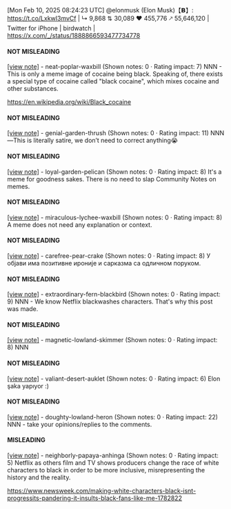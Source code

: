 [Mon Feb 10, 2025 08:24:23 UTC] @elonmusk (Elon Musk)【𝗕】: https://t.co/LxkwI3mvCf | ↳ 9,868 ⇅ 30,089 ♥ 455,776 🡕 55,646,120 | Twitter for iPhone | birdwatch | https://x.com/_/status/1888866593477734778

#### NOT MISLEADING

[[view note]](https://x.com/i/birdwatch/n/1889127599206449286) - neat-poplar-waxbill (Shown notes: 0 · Rating impact: 7)
NNN - This is only a meme image of cocaine being black. Speaking of, there exists a special type of cocaine called "black cocaine", which mixes cocaine and other substances.

https://en.wikipedia.org/wiki/Black_cocaine

#### NOT MISLEADING

[[view note]](https://x.com/i/birdwatch/n/1889100493580120131) - genial-garden-thrush (Shown notes: 0 · Rating impact: 11)
NNN—This is literally satire, we don’t need to correct anything😭

#### NOT MISLEADING

[[view note]](https://x.com/i/birdwatch/n/1889088835705073739) - loyal-garden-pelican (Shown notes: 0 · Rating impact: 8)
It's a meme for goodness sakes. There is no need to slap Community Notes on memes.

#### NOT MISLEADING

[[view note]](https://x.com/i/birdwatch/n/1889057536558481763) - miraculous-lychee-waxbill (Shown notes: 0 · Rating impact: 8)
A meme does not need any explanation or context. 

#### NOT MISLEADING

[[view note]](https://x.com/i/birdwatch/n/1889006537273962916) - carefree-pear-crake (Shown notes: 0 · Rating impact: 8)
У објави има позитивне ироније и сарказма са одличном поруком. 

#### NOT MISLEADING

[[view note]](https://x.com/i/birdwatch/n/1889004843710267872) - extraordinary-fern-blackbird (Shown notes: 0 · Rating impact: 9)
NNN - We know Netflix blackwashes characters. That's why this post was made.

#### NOT MISLEADING

[[view note]](https://x.com/i/birdwatch/n/1888976308773781716) - magnetic-lowland-skimmer (Shown notes: 0 · Rating impact: 8)
NNN

#### NOT MISLEADING

[[view note]](https://x.com/i/birdwatch/n/1888964373512642629) - valiant-desert-auklet (Shown notes: 0 · Rating impact: 6)
Elon şaka yapıyor :)

#### NOT MISLEADING

[[view note]](https://x.com/i/birdwatch/n/1888964274363441419) - doughty-lowland-heron (Shown notes: 0 · Rating impact: 22)
NNN - take your opinions/replies to the comments. 

#### MISLEADING

[[view note]](https://x.com/i/birdwatch/n/1888960613545545980) - neighborly-papaya-anhinga (Shown notes: 0 · Rating impact: 5)
Netflix as others film and TV shows producers change the race of white characters to black in order to be more inclusive, misrepresenting the history and the reality.

https://www.newsweek.com/making-white-characters-black-isnt-progressits-pandering-it-insults-black-fans-like-me-1782822
